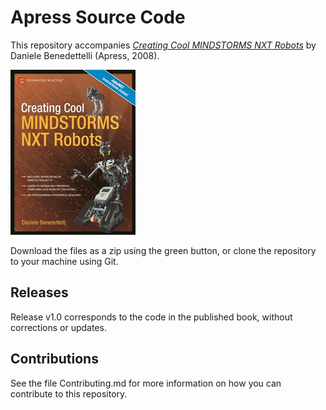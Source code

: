 # Apress Source Code

This repository accompanies [*Creating Cool MINDSTORMS NXT Robots*](http://www.apress.com/9781590599662) by Daniele Benedettelli (Apress, 2008).

![Cover image](9781590599662.jpg)

Download the files as a zip using the green button, or clone the repository to your machine using Git.

## Releases

Release v1.0 corresponds to the code in the published book, without corrections or updates.

## Contributions

See the file Contributing.md for more information on how you can contribute to this repository.
